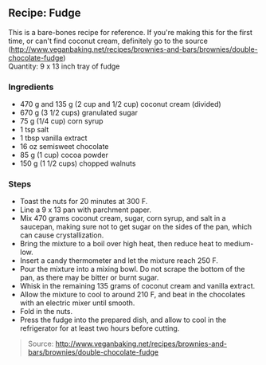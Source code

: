 ## Recipe: Fudge
This is a bare-bones recipe for reference. If you're making this for the first time, or can't find coconut cream, definitely go to the source (http://www.veganbaking.net/recipes/brownies-and-bars/brownies/double-chocolate-fudge)  
Quantity: 9 x 13 inch tray of fudge  

### Ingredients
 - 470 g and 135 g (2 cup and 1/2 cup) coconut cream (divided)
 - 670 g (3 1/2 cups) granulated sugar
 - 75 g (1/4 cup) corn syrup
 - 1 tsp salt
 - 1 tbsp vanilla extract
 - 16 oz semisweet chocolate
 - 85 g (1 cup) cocoa powder
 - 150 g (1 1/2 cups) chopped walnuts

### Steps
 - Toast the nuts for 20 minutes at 300 F.
 - Line a 9 x 13 pan with parchment paper.
 - Mix 470 grams coconut cream, sugar, corn syrup, and salt in a saucepan, making sure not to get sugar on the sides of the pan, which can cause crystallization.
 - Bring the mixture to a boil over high heat, then reduce heat to medium-low.
 - Insert a candy thermometer and let the mixture reach 250 F.
 - Pour the mixture into a mixing bowl. Do not scrape the bottom of the pan, as there may be bitter or burnt sugar.
 - Whisk in the remaining 135 grams of coconut cream and vanilla extract.
 - Allow the mixture to cool to around 210 F, and beat in the chocolates with an electric mixer until smooth.
 - Fold in the nuts.
 - Press the fudge into the prepared dish, and allow to cool in the refrigerator for at least two hours before cutting.

> Source: http://www.veganbaking.net/recipes/brownies-and-bars/brownies/double-chocolate-fudge